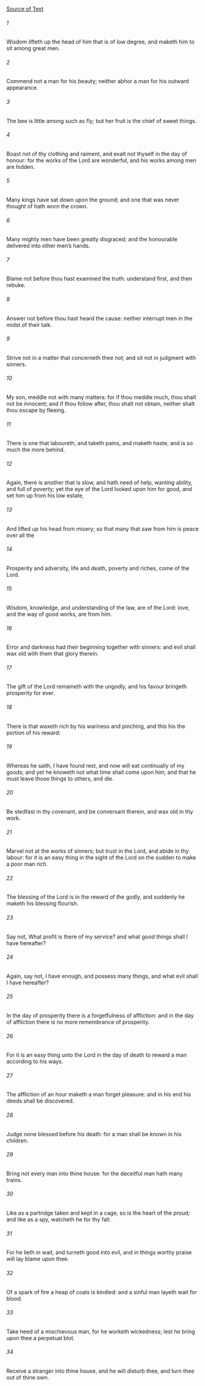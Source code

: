 [Source of Text](https://github.com/scrollmapper/bible_databases_deuterocanonical)

###### 1
Wisdom lifteth up the head of him that is of low degree, and maketh him to sit among great men.

###### 2
Commend not a man for his beauty; neither abhor a man for his outward appearance.

###### 3
The bee is little among such as fly; but her fruit is the chief of sweet things.

###### 4
Boast not of thy clothing and raiment, and exalt not thyself in the day of honour: for the works of the Lord are wonderful, and his works among men are hidden.

###### 5
Many kings have sat down upon the ground; and one that was never thought of hath worn the crown.

###### 6
Many mighty men have been greatly disgraced; and the honourable delivered into other men’s hands.

###### 7
Blame not before thou hast examined the truth: understand first, and then rebuke.

###### 8
Answer not before thou hast heard the cause: neither interrupt men in the midst of their talk.

###### 9
Strive not in a matter that concerneth thee not; and sit not in judgment with sinners.

###### 10
My son, meddle not with many matters: for if thou meddle much, thou shalt not be innocent; and if thou follow after, thou shalt not obtain, neither shalt thou escape by fleeing.

###### 11
There is one that laboureth, and taketh pains, and maketh haste, and is so much the more behind.

###### 12
Again, there is another that is slow, and hath need of help, wanting ability, and full of poverty; yet the eye of the Lord looked upon him for good, and set him up from his low estate,

###### 13
And lifted up his head from misery; so that many that saw from him is peace over all the

###### 14
Prosperity and adversity, life and death, poverty and riches, come of the Lord.

###### 15
Wisdom, knowledge, and understanding of the law, are of the Lord: love, and the way of good works, are from him.

###### 16
Error and darkness had their beginning together with sinners: and evil shall wax old with them that glory therein.

###### 17
The gift of the Lord remaineth with the ungodly, and his favour bringeth prosperity for ever.

###### 18
There is that waxeth rich by his wariness and pinching, and this his the portion of his reward:

###### 19
Whereas he saith, I have found rest, and now will eat continually of my goods; and yet he knoweth not what time shall come upon him, and that he must leave those things to others, and die.

###### 20
Be stedfast in thy covenant, and be conversant therein, and wax old in thy work.

###### 21
Marvel not at the works of sinners; but trust in the Lord, and abide in thy labour: for it is an easy thing in the sight of the Lord on the sudden to make a poor man rich.

###### 22
The blessing of the Lord is in the reward of the godly, and suddenly he maketh his blessing flourish.

###### 23
Say not, What profit is there of my service? and what good things shall I have hereafter?

###### 24
Again, say not, I have enough, and possess many things, and what evil shall I have hereafter?

###### 25
In the day of prosperity there is a forgetfulness of affliction: and in the day of affliction there is no more remembrance of prosperity.

###### 26
For it is an easy thing unto the Lord in the day of death to reward a man according to his ways.

###### 27
The affliction of an hour maketh a man forget pleasure: and in his end his deeds shall be discovered.

###### 28
Judge none blessed before his death: for a man shall be known in his children.

###### 29
Bring not every man into thine house: for the deceitful man hath many trains.

###### 30
Like as a partridge taken and kept in a cage, so is the heart of the proud; and like as a spy, watcheth he for thy fall:

###### 31
For he lieth in wait, and turneth good into evil, and in things worthy praise will lay blame upon thee.

###### 32
Of a spark of fire a heap of coals is kindled: and a sinful man layeth wait for blood.

###### 33
Take heed of a mischievous man, for he worketh wickedness; lest he bring upon thee a perpetual blot.

###### 34
Receive a stranger into thine house, and he will disturb thee, and turn thee out of thine own.